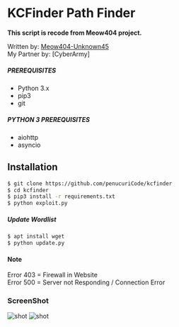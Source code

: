 # KCFinder Path Finder
**This script is recode from Meow404 project.**

Written by: [Meow404-Unknown45](https://github.com/penucuriCode) <br />
My Partner by: [CyberArmy]

##### PREREQUISITES
* Python 3.x 
* pip3
* git

##### PYTHON 3 PREREQUISITES
* aiohttp
* asyncio

## Installation
```sh
$ git clone https://github.com/penucuriCode/kcfinder
$ cd kcfinder
$ pip3 install -r requirements.txt
$ python exploit.py
```
##### Update Wordlist
```sh
$ apt install wget
$ python update.py
```
#### Note
Error 403 = Firewall in Website <br />
Error 500 = Server not Responding / Connection Error

### ScreenShot
![shot](https://imgur.com/6dqStBX.png)
![shot](https://i.imgur.com/UgZ3dLf.png)

